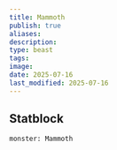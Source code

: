 ```yaml
---
title: Mammoth
publish: true
aliases: 
description: 
type: beast
tags: 
image: 
date: 2025-07-16
last_modified: 2025-07-16
---
```


## Statblock
```statblock
monster: Mammoth 
```



